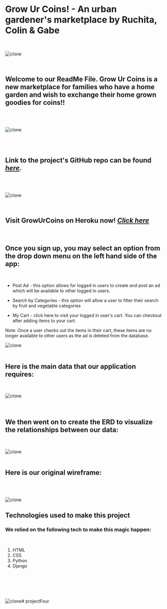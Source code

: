 <!-- ![clone](https://imgur.com/IA5Qmue.png) -->

# Grow Ur Coins! - An urban gardener's marketplace by Ruchita, Colin & Gabe
<br>

![clone](https://imgur.com/2wai22O.png)

<br>

## Welcome to our ReadMe File. Grow Ur Coins is a new marketplace for families who have a home garden and wish to exchange their home grown goodies for coins!!  

<br><br>

![clone](https://imgur.com/YA52asq.png)

<br>


<br>

## Link to the project's GitHub repo can be found <em><a href="https://github.com/gabevela/growUrCoins">here</a>.</em>
<br>
<br>

![clone](https://imgur.com/2wai22O.png)

<br>

## Visit GrowUrCoins on Heroku now! <em><a href="https://growurcoins.herokuapp.com/growurcoins/">Click here</a></em> 
<br>

## Once you sign up, you may select an option from the drop down menu on the left hand side of the app:
<br>

- Post Ad - this option allows for logged in users to create and post an ad which will be available to other logged in users.

- Search by Categories - this option will allow a user to filter their search by fruit and vegetable categories

- My Cart - click here to visit your logged in user's cart. You can checkout after adding items to your cart. 

Note: Once a user checks out the items in their cart, these items are no longer available to other users as the ad is deleted from the database.
<br>

![clone](https://imgur.com/aoJeFjd.png)
<br>
<br>

## Here is the main data that our application requires:

<br>

![clone](https://imgur.com/sUoWfP0.png)
<br>
<br><br>

## We then went on to create the ERD to visualize the relationships between our data:
<br>


![clone](https://imgur.com/kDv6PyL.png)
<br>
<br>
## Here is our original wireframe:
<br><br>


![clone](https://imgur.com/VryyRAS.png)


## Technologies used to make this project

### We relied on the following tech to make this magic happen:

<br>

1. HTML
2. CSS
3. Python
4. Django

<br><br><br><br>



![clone](https://imgur.com/Sj6YfSk.png)# projectFour
